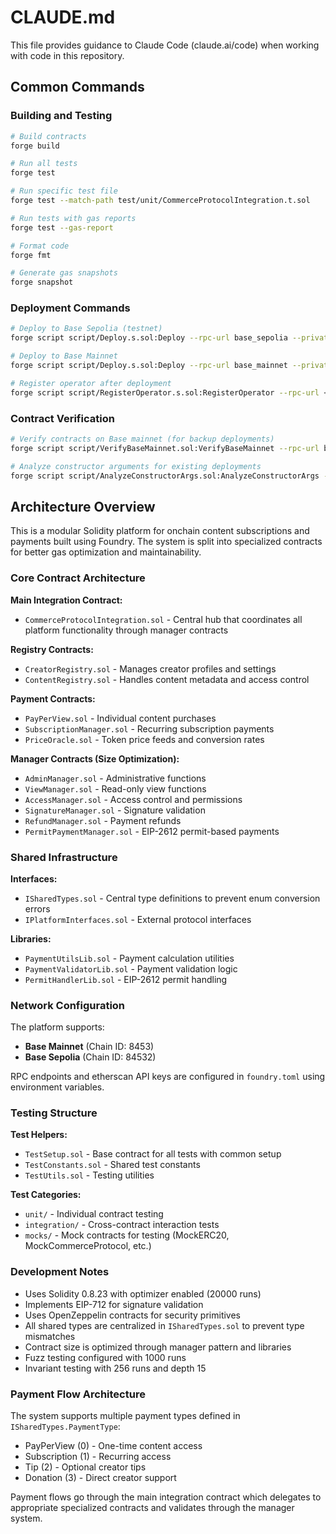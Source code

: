 # CLAUDE.md

This file provides guidance to Claude Code (claude.ai/code) when working with code in this repository.

## Common Commands

### Building and Testing
```bash
# Build contracts
forge build

# Run all tests
forge test

# Run specific test file
forge test --match-path test/unit/CommerceProtocolIntegration.t.sol

# Run tests with gas reports
forge test --gas-report

# Format code
forge fmt

# Generate gas snapshots
forge snapshot
```

### Deployment Commands
```bash
# Deploy to Base Sepolia (testnet)
forge script script/Deploy.s.sol:Deploy --rpc-url base_sepolia --private-key <key> --broadcast --verify

# Deploy to Base Mainnet
forge script script/Deploy.s.sol:Deploy --rpc-url base_mainnet --private-key <key> --broadcast --verify

# Register operator after deployment
forge script script/RegisterOperator.s.sol:RegisterOperator --rpc-url <network> --private-key <key> --broadcast
```

### Contract Verification
```bash
# Verify contracts on Base mainnet (for backup deployments)
forge script script/VerifyBaseMainnet.sol:VerifyBaseMainnet --rpc-url base_mainnet --broadcast

# Analyze constructor arguments for existing deployments
forge script script/AnalyzeConstructorArgs.sol:AnalyzeConstructorArgs --rpc-url base_mainnet
```

## Architecture Overview

This is a modular Solidity platform for onchain content subscriptions and payments built using Foundry. The system is split into specialized contracts for better gas optimization and maintainability.

### Core Contract Architecture

**Main Integration Contract:**
- `CommerceProtocolIntegration.sol` - Central hub that coordinates all platform functionality through manager contracts

**Registry Contracts:**
- `CreatorRegistry.sol` - Manages creator profiles and settings
- `ContentRegistry.sol` - Handles content metadata and access control

**Payment Contracts:**
- `PayPerView.sol` - Individual content purchases
- `SubscriptionManager.sol` - Recurring subscription payments
- `PriceOracle.sol` - Token price feeds and conversion rates

**Manager Contracts (Size Optimization):**
- `AdminManager.sol` - Administrative functions
- `ViewManager.sol` - Read-only view functions
- `AccessManager.sol` - Access control and permissions
- `SignatureManager.sol` - Signature validation
- `RefundManager.sol` - Payment refunds
- `PermitPaymentManager.sol` - EIP-2612 permit-based payments

### Shared Infrastructure

**Interfaces:**
- `ISharedTypes.sol` - Central type definitions to prevent enum conversion errors
- `IPlatformInterfaces.sol` - External protocol interfaces

**Libraries:**
- `PaymentUtilsLib.sol` - Payment calculation utilities
- `PaymentValidatorLib.sol` - Payment validation logic
- `PermitHandlerLib.sol` - EIP-2612 permit handling

### Network Configuration

The platform supports:
- **Base Mainnet** (Chain ID: 8453)
- **Base Sepolia** (Chain ID: 84532)

RPC endpoints and etherscan API keys are configured in `foundry.toml` using environment variables.

### Testing Structure

**Test Helpers:**
- `TestSetup.sol` - Base contract for all tests with common setup
- `TestConstants.sol` - Shared test constants
- `TestUtils.sol` - Testing utilities

**Test Categories:**
- `unit/` - Individual contract testing
- `integration/` - Cross-contract interaction tests
- `mocks/` - Mock contracts for testing (MockERC20, MockCommerceProtocol, etc.)

### Development Notes

- Uses Solidity 0.8.23 with optimizer enabled (20000 runs)
- Implements EIP-712 for signature validation
- Uses OpenZeppelin contracts for security primitives
- All shared types are centralized in `ISharedTypes.sol` to prevent type mismatches
- Contract size is optimized through manager pattern and libraries
- Fuzz testing configured with 1000 runs
- Invariant testing with 256 runs and depth 15

### Payment Flow Architecture

The system supports multiple payment types defined in `ISharedTypes.PaymentType`:
- PayPerView (0) - One-time content access
- Subscription (1) - Recurring access
- Tip (2) - Optional creator tips  
- Donation (3) - Direct creator support

Payment flows go through the main integration contract which delegates to appropriate specialized contracts and validates through the manager system.